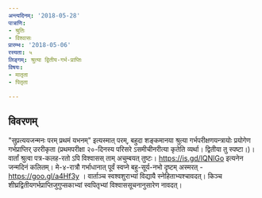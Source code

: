 ```yaml
---
अन्त्यदिनम्: '2018-05-28'
पात्राणि:
- श्रुतिः
- विश्वासः
प्रारम्भः: '2018-05-06'
रस्यता: ५
लिङ्गम्: श्रुत्या द्वितीय-गर्भ-प्राप्तिः
विषयः:
- मातृता
- पितृता

---
```


## विवरणम्
"सुप्रत्ययजन्मनः परम् प्रथमं यभनम्" इत्यस्मात् परम्, बहुदा शङ्कमानया श्रुत्या गर्भपरीक्षणयन्त्रायोः प्रयोगेण गर्भप्राप्तिर् उररीकृता (प्रथमपरीक्षा २०-दिनस्य परिसरे ऽसमीचीनरीत्या कृतेति व्यर्था। द्वितीया तु स्पष्टा।)। वार्तां श्रुत्वा पत्र-कलह-रतो ऽपि विश्वासस् ताम् अचुम्बयत् तुष्टः।
https://is.gd/lQNlGo इत्यनेन जन्मदिनं कलितम्। मे-४-रात्रौ गर्भाधानात् पूर्वं स्वप्ने बहु-सूर्य-नभो दृष्टम् अस्मरत् - https://goo.gl/a4Hf3y ।
वार्ताञ्च स्वश्वशुराभ्यां विद्यायै स्नेहिताभ्यश्चावदत्। किञ्च शीघ्रद्वितीयगर्भप्राप्तिजुगुप्सकाभ्यां स्वपितृभ्यां विश्वाससूचनानुसारेण नावदत्।

